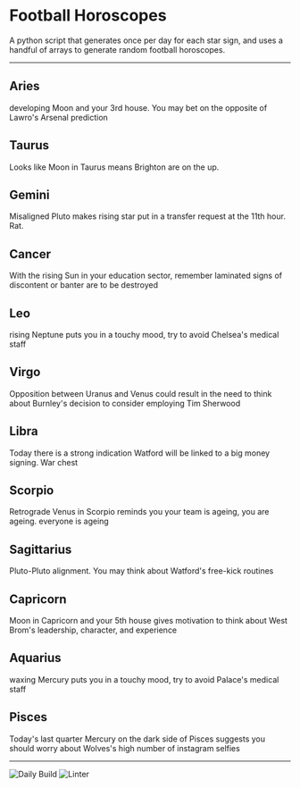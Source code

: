 # Football Horoscopes

A python script that generates once per day for each star sign, and uses a handful of arrays to generate random football horoscopes.

---

<!-- horoscopes_item starts -->
<h2>Aries</h2><p>developing Moon and your 3rd house. You may bet on the opposite of Lawro's Arsenal prediction</p><h2>Taurus</h2><p>Looks like Moon in Taurus means Brighton are on the up.</p><h2>Gemini</h2><p>Misaligned Pluto makes rising star put in a transfer request at the 11th hour. Rat.</p><h2>Cancer</h2><p>With the rising Sun in your education sector, remember laminated signs of discontent or banter are to be destroyed</p><h2>Leo</h2><p>rising Neptune puts you in a touchy mood, try to avoid Chelsea's medical staff</p><h2>Virgo</h2><p>Opposition between Uranus and Venus could result in the need to think about Burnley's decision to consider employing Tim Sherwood</p><h2>Libra</h2><p>Today there is a strong indication Watford will be linked to a big money signing. War chest</p><h2>Scorpio</h2><p>Retrograde Venus in Scorpio reminds you your team is ageing, you are ageing. everyone is ageing</p><h2>Sagittarius</h2><p>Pluto-Pluto alignment. You may think about Watford's free-kick routines</p><h2>Capricorn</h2><p>Moon in Capricorn and your 5th house gives motivation to think about West Brom's leadership, character, and experience</p><h2>Aquarius</h2><p>waxing Mercury puts you in a touchy mood, try to avoid Palace's medical staff</p><h2>Pisces</h2><p>Today's last quarter Mercury on the dark side of Pisces suggests you should worry about Wolves's high number of instagram selfies</p>
<!-- horoscopes_item ends -->

---

![Daily Build](https://github.com/MatBenfield/horofootball.thechels.uk/workflows/Daily%20Build/badge.svg) ![Linter](https://github.com/MatBenfield/horofootball.thechels.uk/workflows/Linter/badge.svg)
